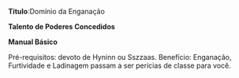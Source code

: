 **Titulo**:Domínio da Enganação

**Talento de Poderes Concedidos**

**Manual Básico**

 Pré-requisitos: devoto de Hyninn ou Sszzaas. Benefício: Enganação, Furtividade e Ladinagem passam a ser perícias de classe para você.